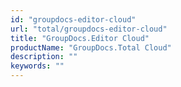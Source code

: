 ```yaml
---
id: "groupdocs-editor-cloud"
url: "total/groupdocs-editor-cloud"
title: "GroupDocs.Editor Cloud"
productName: "GroupDocs.Total Cloud"
description: ""
keywords: ""
---
```





 